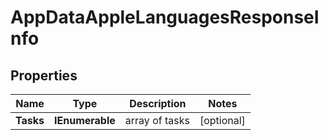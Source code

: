 # AppDataAppleLanguagesResponseInfo


## Properties

| Name | Type | Description | Notes |
|------------ | ------------- | ------------- | -------------|
**Tasks** | **IEnumerable<AppDataAppleLanguagesTaskInfo>** | array of tasks |[optional]|